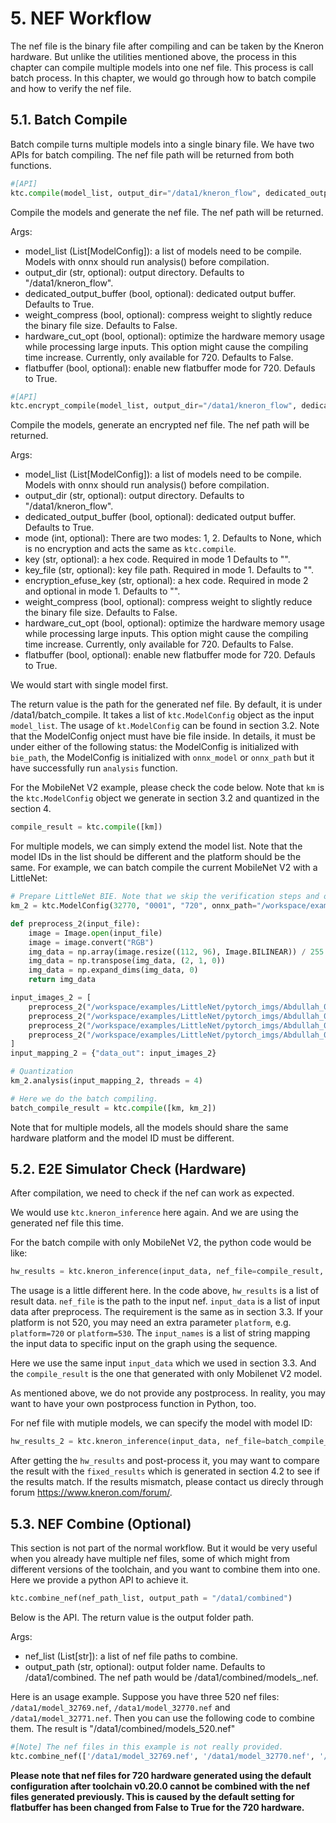 # 5. NEF Workflow

The nef file is the binary file after compiling and can be taken by the Kneron hardware. But unlike the utilities mentioned above, the process in this chapter can compile multiple models into one nef file. This process is call batch process. In this chapter, we would go through how to batch compile and how to verify the nef file.

## 5.1. Batch Compile

Batch compile turns multiple models into a single binary file. We have two APIs for batch compiling. The nef file path will be returned from both functions.

```python
#[API]
ktc.compile(model_list, output_dir="/data1/kneron_flow", dedicated_output_buffer=True, weight_compress=False)
```

Compile the models and generate the nef file. The nef path will be returned.

Args:

* model_list (List[ModelConfig]): a list of models need to be compile. Models with onnx should run analysis() before compilation.
* output_dir (str, optional): output directory. Defaults to "/data1/kneron_flow".
* dedicated_output_buffer (bool, optional): dedicated output buffer. Defaults to True.
* weight_compress (bool, optional): compress weight to slightly reduce the binary file size. Defaults to False.
* hardware_cut_opt (bool, optional): optimize the hardware memory usage while processing large inputs. This option might cause the compiling time increase. Currently, only available for 720. Defaults to False.
* flatbuffer (bool, optional): enable new flatbuffer mode for 720. Defauls to True.

```python
#[API]
ktc.encrypt_compile(model_list, output_dir="/data1/kneron_flow", dedicated_output_buffer=True, mode=None, key="", key_file="", encryption_efuse_key="", weight_compress=False)
```

Compile the models, generate an encrypted nef file. The nef path will be returned.

Args:

* model_list (List[ModelConfig]): a list of models need to be compile. Models with onnx should run analysis() before compilation.
* output_dir (str, optional): output directory. Defaults to "/data1/kneron_flow".
* dedicated_output_buffer (bool, optional): dedicated output buffer. Defaults to True.
* mode (int, optional): There are two modes: 1, 2. Defaults to None, which is no encryption and acts the same as `ktc.compile`.
* key (str, optional): a hex code. Required in mode 1 Defaults to "".
* key_file (str, optional): key file path. Required in mode 1. Defaults to "".
* encryption_efuse_key (str, optional): a hex code. Required in mode 2 and optional in mode 1. Defaults to "".
* weight_compress (bool, optional): compress weight to slightly reduce the binary file size. Defaults to False.
* hardware_cut_opt (bool, optional): optimize the hardware memory usage while processing large inputs. This option might cause the compiling time increase. Currently, only available for 720. Defaults to False.
* flatbuffer (bool, optional): enable new flatbuffer mode for 720. Defauls to True.

We would start with single model first.

The return value is the path for the generated nef file. By default, it is under /data1/batch_compile. It takes a list of `ktc.ModelConfig` object as the input `model_list`. The usage of `kt.ModelConfig` can be found in section 3.2. Note that the ModelConfig onject must have bie file inside. In details, it must be under either of the following status: the ModelConfig is initialized with `bie_path`, the ModelConfig is initialized with `onnx_model` or `onnx_path` but it have successfully run `analysis` function.

For the MobileNet V2 example, please check the code below. Note that `km` is the `ktc.ModelConfig` object we generate in section 3.2 and quantized in the section 4.

```python
compile_result = ktc.compile([km])
```

For multiple models, we can simply extend the model list. Note that the model IDs in the list should be different and the platform should be the same. For example, we can batch compile the current MobileNet V2 with a LittleNet:

```python
# Prepare LittleNet BIE. Note that we skip the verification steps and only used 1 quantization image since we only want to use the bie as another example input and do not cares about its precision.
km_2 = ktc.ModelConfig(32770, "0001", "720", onnx_path="/workspace/examples/LittleNet/LittleNet.onnx")

def preprocess_2(input_file):
    image = Image.open(input_file)
    image = image.convert("RGB")
    img_data = np.array(image.resize((112, 96), Image.BILINEAR)) / 255
    img_data = np.transpose(img_data, (2, 1, 0))
    img_data = np.expand_dims(img_data, 0)
    return img_data

input_images_2 = [
    preprocess_2("/workspace/examples/LittleNet/pytorch_imgs/Abdullah_0001.png"),
    preprocess_2("/workspace/examples/LittleNet/pytorch_imgs/Abdullah_0002.png"),
    preprocess_2("/workspace/examples/LittleNet/pytorch_imgs/Abdullah_0003.png"),
    preprocess_2("/workspace/examples/LittleNet/pytorch_imgs/Abdullah_0004.png"),
]
input_mapping_2 = {"data_out": input_images_2}

# Quantization
km_2.analysis(input_mapping_2, threads = 4)

# Here we do the batch compiling.
batch_compile_result = ktc.compile([km, km_2])
```

Note that for multiple models, all the models should share the same hardware platform and the model ID must be different.

## 5.2. E2E Simulator Check (Hardware)

After compilation, we need to check if the nef can work as expected.

We would use `ktc.kneron_inference` here again. And we are using the generated nef file this time.

For the batch compile with only MobileNet V2, the python code would be like:

```python
hw_results = ktc.kneron_inference(input_data, nef_file=compile_result, input_names=["images"], platform=720)
```

The usage is a little different here. In the code above, `hw_results` is a list of result data. `nef_file` is the path to the input nef. `input_data` is a list of input data after preprocess. The requirement is the same as in section 3.3. If your platform is not 520, you may need an extra parameter `platform`, e.g. `platform=720` or `platform=530`.
The `input_names` is a list of string mapping the input data to specific input on the graph using the sequence.

Here we use the same input `input_data` which we used in section 3.3. And the `compile_result` is the one that generated with only Mobilenet V2 model.

As mentioned above, we do not provide any postprocess. In reality, you may want to have your own postprocess function in Python, too.

For nef file with mutiple models, we can specify the model with model ID:

```python
hw_results_2 = ktc.kneron_inference(input_data, nef_file=batch_compile_result, input_names=["images"], model_id=32769, platform=720)
```

After getting the `hw_results` and post-process it, you may want to compare the result with the `fixed_results` which is generated in section 4.2 to see if the results match. If the results mismatch, please contact us direcly through forum <https://www.kneron.com/forum/>.

## 5.3. NEF Combine (Optional)

This section is not part of the normal workflow. But it would be very useful when you already have multiple nef files, some of which might from different versions of the toolchain, and you want to combine them into one. Here we provide a python API to achieve it.

```python
ktc.combine_nef(nef_path_list, output_path = "/data1/combined")
```

Below is the API. The return value is the output folder path.

Args:

* nef_list (List[str]): a list of nef file paths to combine.
* output_path (str, optional): output folder name. Defaults to /data1/combined. The nef path would be /data1/combined/models_<target>.nef.

Here is an usage example. Suppose you have three 520 nef files: `/data1/model_32769.nef`, `/data1/model_32770.nef` and `/data1/model_32771.nef`. Then you can use the following code to combine them. The result is "/data1/combined/models_520.nef"

```python
#[Note] The nef files in this example is not really provided.
ktc.combine_nef(['/data1/model_32769.nef', '/data1/model_32770.nef', '/data1/model_32771.nef'], output_path = "/data1/combined")
```

**Please note that nef files for 720 hardware generated using the default configuration after toolchain v0.20.0 cannot be combined with the nef files generated previously. This is caused by the default setting for flatbuffer has been changed from False to True for the 720 hardware.**
